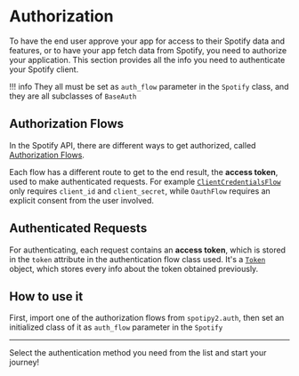 # Authorization
To have the end user approve your app for access to their Spotify data and features, or to have your app fetch data from Spotify, you need to authorize your application. This section provides all the info you need to authenticate your Spotify client.

!!! info
    They all must be set as `auth_flow` parameter in the `Spotify` class, and they are all subclasses of `BaseAuth`

## Authorization Flows
In the Spotify API, there are different ways to get authorized, called [Authorization Flows](https://developer.spotify.com/documentation/general/guides/authorization-guide/#authorization-flows).

Each flow has a different route to get to the end result, the **access token**, used to make authenticated requests.
For example [`ClientCredentialsFlow`](authorization-flows/client-credentials-flow.md) only requires `client_id` and `client_secret`, while `OauthFlow` requires an explicit consent from the user involved.

## Authenticated Requests
For authenticating, each request contains an **access token**, which is stored in the `token` attribute in the authentication flow class used. It's a [`Token`](token.md) object, which stores every info about the token obtained previously.

## How to use it
First, import one of the authorization flows from `spotipy2.auth`, then set an initialized class of it as `auth_flow` parameter in the `Spotify` 

***

Select the authentication method you need from the list and start your journey!